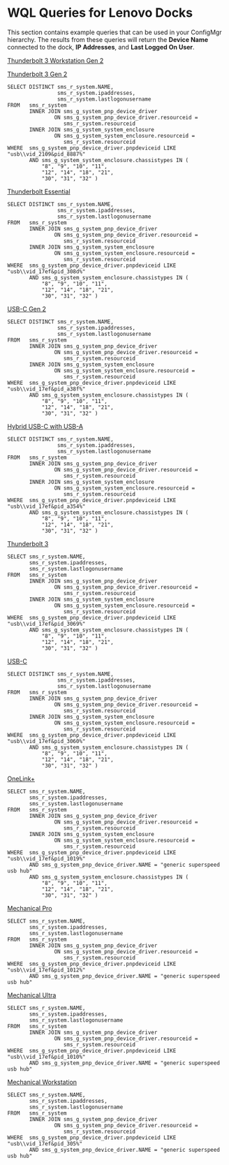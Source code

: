 # WQL Queries for Lenovo Docks

This section contains example queries that can be used in your ConfigMgr hierarchy.  The results from these queries will return the **Device Name** connected to the dock, **IP Addresses**, and **Last Logged On User**.

[Thunderbolt 3 Workstation Gen 2](https://support.lenovo.com/solutions/PD500333)

[Thunderbolt 3 Gen 2](https://support.lenovo.com/solutions/pd500265)
```wql
SELECT DISTINCT sms_r_system.NAME,
                sms_r_system.ipaddresses,
                sms_r_system.lastlogonusername
FROM   sms_r_system
       INNER JOIN sms_g_system_pnp_device_driver
               ON sms_g_system_pnp_device_driver.resourceid =
                  sms_r_system.resourceid
       INNER JOIN sms_g_system_system_enclosure
               ON sms_g_system_system_enclosure.resourceid =
                  sms_r_system.resourceid
WHERE  sms_g_system_pnp_device_driver.pnpdeviceid LIKE "usb\\vid_2109&pid_8887%"
       AND sms_g_system_system_enclosure.chassistypes IN (
           "8", "9", "10", "11",
           "12", "14", "18", "21",
           "30", "31", "32" )
```

[Thunderbolt Essential](https://support.lenovo.com/solutions/PD500373)
```wql
SELECT DISTINCT sms_r_system.NAME,
                sms_r_system.ipaddresses,
                sms_r_system.lastlogonusername
FROM   sms_r_system
       INNER JOIN sms_g_system_pnp_device_driver
               ON sms_g_system_pnp_device_driver.resourceid =
                  sms_r_system.resourceid
       INNER JOIN sms_g_system_system_enclosure
               ON sms_g_system_system_enclosure.resourceid =
                  sms_r_system.resourceid
WHERE  sms_g_system_pnp_device_driver.pnpdeviceid LIKE "usb\\vid_17ef&pid_308d%"
       AND sms_g_system_system_enclosure.chassistypes IN (
           "8", "9", "10", "11",
           "12", "14", "18", "21",
           "30", "31", "32" )
```

[USB-C Gen 2](https://support.lenovo.com/solutions/acc500106)
```wql
SELECT DISTINCT sms_r_system.NAME,
                sms_r_system.ipaddresses,
                sms_r_system.lastlogonusername
FROM   sms_r_system
       INNER JOIN sms_g_system_pnp_device_driver
               ON sms_g_system_pnp_device_driver.resourceid =
                  sms_r_system.resourceid
       INNER JOIN sms_g_system_system_enclosure
               ON sms_g_system_system_enclosure.resourceid =
                  sms_r_system.resourceid
WHERE  sms_g_system_pnp_device_driver.pnpdeviceid LIKE "usb\\vid_17ef&pid_a38f%"
       AND sms_g_system_system_enclosure.chassistypes IN (
           "8", "9", "10", "11",
           "12", "14", "18", "21",
           "30", "31", "32" )
```

[Hybrid USB-C with USB-A](https://support.lenovo.com/solutions/pd500180)
```wql
SELECT DISTINCT sms_r_system.NAME,
                sms_r_system.ipaddresses,
                sms_r_system.lastlogonusername
FROM   sms_r_system
       INNER JOIN sms_g_system_pnp_device_driver
               ON sms_g_system_pnp_device_driver.resourceid =
                  sms_r_system.resourceid
       INNER JOIN sms_g_system_system_enclosure
               ON sms_g_system_system_enclosure.resourceid =
                  sms_r_system.resourceid
WHERE  sms_g_system_pnp_device_driver.pnpdeviceid LIKE "usb\\vid_17ef&pid_a354%"
       AND sms_g_system_system_enclosure.chassistypes IN (
           "8", "9", "10", "11",
           "12", "14", "18", "21",
           "30", "31", "32" )
```

[Thunderbolt 3](https://support.lenovo.com/solutions/acc100356)
```wql
SELECT sms_r_system.NAME,
       sms_r_system.ipaddresses,
       sms_r_system.lastlogonusername
FROM   sms_r_system
       INNER JOIN sms_g_system_pnp_device_driver
               ON sms_g_system_pnp_device_driver.resourceid =
                  sms_r_system.resourceid
       INNER JOIN sms_g_system_system_enclosure
               ON sms_g_system_system_enclosure.resourceid =
                  sms_r_system.resourceid
WHERE  sms_g_system_pnp_device_driver.pnpdeviceid LIKE "usb\\vid_17ef&pid_3069%"
       AND sms_g_system_system_enclosure.chassistypes IN (
           "8", "9", "10", "11",
           "12", "14", "18", "21",
           "30", "31", "32" )
```

[USB-C](https://support.lenovo.com/accessories/ACC100348)
```wql
SELECT DISTINCT sms_r_system.NAME,
                sms_r_system.ipaddresses,
                sms_r_system.lastlogonusername
FROM   sms_r_system
       INNER JOIN sms_g_system_pnp_device_driver
               ON sms_g_system_pnp_device_driver.resourceid =
                  sms_r_system.resourceid
       INNER JOIN sms_g_system_system_enclosure
               ON sms_g_system_system_enclosure.resourceid =
                  sms_r_system.resourceid
WHERE  sms_g_system_pnp_device_driver.pnpdeviceid LIKE "usb\\vid_17ef&pid_3060%"
       AND sms_g_system_system_enclosure.chassistypes IN (
           "8", "9", "10", "11",
           "12", "14", "18", "21",
           "30", "31", "32" )
```

[OneLink+](https://support.lenovo.com/solutions/acc100252)
```wql
SELECT sms_r_system.NAME,
       sms_r_system.ipaddresses,
       sms_r_system.lastlogonusername
FROM   sms_r_system
       INNER JOIN sms_g_system_pnp_device_driver
               ON sms_g_system_pnp_device_driver.resourceid =
                  sms_r_system.resourceid
       INNER JOIN sms_g_system_system_enclosure
               ON sms_g_system_system_enclosure.resourceid =
                  sms_r_system.resourceid
WHERE  sms_g_system_pnp_device_driver.pnpdeviceid LIKE "usb\\vid_17ef&pid_1019%"
       AND sms_g_system_pnp_device_driver.NAME = "generic superspeed usb hub"
       AND sms_g_system_system_enclosure.chassistypes IN (
           "8", "9", "10", "11",
           "12", "14", "18", "21",
           "30", "31", "32" )
```

[Mechanical Pro ](https://support.lenovo.com/solutions/pd027981)
```wql
SELECT sms_r_system.NAME,
       sms_r_system.ipaddresses,
       sms_r_system.lastlogonusername
FROM   sms_r_system
       INNER JOIN sms_g_system_pnp_device_driver
               ON sms_g_system_pnp_device_driver.resourceid =
                  sms_r_system.resourceid
WHERE  sms_g_system_pnp_device_driver.pnpdeviceid LIKE "usb\\vid_17ef&pid_1012%"
       AND sms_g_system_pnp_device_driver.NAME = "generic superspeed usb hub" 
```

[Mechanical Ultra](https://support.lenovo.com/solutions/pd028010)
```wql
SELECT sms_r_system.NAME,
       sms_r_system.ipaddresses,
       sms_r_system.lastlogonusername
FROM   sms_r_system
       INNER JOIN sms_g_system_pnp_device_driver
               ON sms_g_system_pnp_device_driver.resourceid =
                  sms_r_system.resourceid
WHERE  sms_g_system_pnp_device_driver.pnpdeviceid LIKE "usb\\vid_17ef&pid_1010%"
       AND sms_g_system_pnp_device_driver.NAME = "generic superspeed usb hub"
```
[Mechanical Workstation](https://support.lenovo.com/solutions/acc100247)
```wql
SELECT sms_r_system.NAME,
       sms_r_system.ipaddresses,
       sms_r_system.lastlogonusername
FROM   sms_r_system
       INNER JOIN sms_g_system_pnp_device_driver
               ON sms_g_system_pnp_device_driver.resourceid =
                  sms_r_system.resourceid
WHERE  sms_g_system_pnp_device_driver.pnpdeviceid LIKE "usb\\vid_17ef&pid_305%"
       AND sms_g_system_pnp_device_driver.NAME = "generic superspeed usb hub" 
```